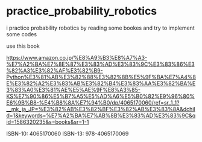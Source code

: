 # practice_probability_robotics
i practice probability robotics by reading some bookes and try to implement some codes

use this book

https://www.amazon.co.jp/%E8%A9%B3%E8%A7%A3-%E7%A2%BA%E7%8E%87%E3%83%AD%E3%83%9C%E3%83%86%E3%82%A3%E3%82%AF%E3%82%B9-Python%E3%81%AB%E3%82%88%E3%82%8B%E5%9F%BA%E7%A4%8E%E3%82%A2%E3%83%AB%E3%82%B4%E3%83%AA%E3%82%BA%E3%83%A0%E3%81%AE%E5%AE%9F%E8%A3%85-KS%E7%90%86%E5%B7%A5%E5%AD%A6%E5%B0%82%E9%96%80%E6%9B%B8-%E4%B8%8A%E7%94%B0/dp/4065170060/ref=sr_1_1?__mk_ja_JP=%E3%82%AB%E3%82%BF%E3%82%AB%E3%83%8A&dchild=1&keywords=%E7%A2%BA%E7%AB%8B%E3%83%AD%E3%83%9C&qid=1586320235&s=books&sr=1-1

ISBN-10: 4065170060
ISBN-13: 978-4065170069

